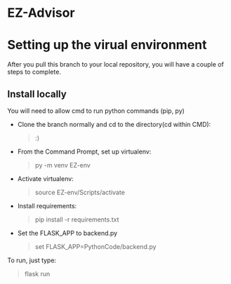 # EZ-Advisor
# Setting up the virual environment
After you pull this branch to your local repository, you will have a couple of steps to complete.

## Install locally
You will need to allow cmd to run python commands (pip, py)
* Clone the branch normally and cd to the directory(cd within CMD):
    > :)
* From the Command Prompt, set up virtualenv:
    > py -m venv EZ-env
* Activate virtualenv:
    > source EZ-env/Scripts/activate
* Install requirements:
    > pip install -r requirements.txt
* Set the FLASK_APP to backend.py
    > set FLASK_APP=PythonCode/backend.py

To run, just type:
> flask run



